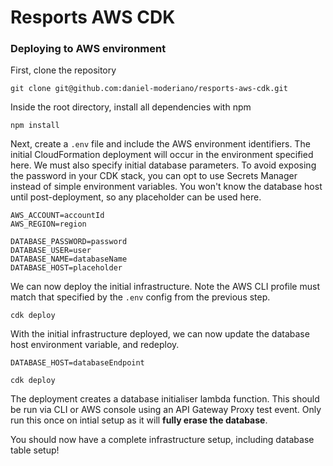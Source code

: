 # Resports AWS CDK

### Deploying to AWS environment

First, clone the repository

```
git clone git@github.com:daniel-moderiano/resports-aws-cdk.git
```

Inside the root directory, install all dependencies with npm

```
npm install
```

Next, create a `.env` file and include the AWS environment identifiers. The initial CloudFormation deployment will occur in the environment specified here. We must also specify initial database parameters. To avoid exposing the password in your CDK stack, you can opt to use Secrets Manager instead of simple environment variables. You won't know the database host until post-deployment, so any placeholder can be used here.

```
AWS_ACCOUNT=accountId
AWS_REGION=region

DATABASE_PASSWORD=password
DATABASE_USER=user
DATABASE_NAME=databaseName
DATABASE_HOST=placeholder
```

We can now deploy the initial infrastructure. Note the AWS CLI profile must match that specified by the `.env` config from the previous step.

```
cdk deploy
```

With the initial infrastructure deployed, we can now update the database host environment variable, and redeploy.

```
DATABASE_HOST=databaseEndpoint

cdk deploy
```

The deployment creates a database initialiser lambda function. This should be run via CLI or AWS console using an API Gateway Proxy test event. Only run this once on intial setup as it will **fully erase the database**.

You should now have a complete infrastructure setup, including database table setup!
